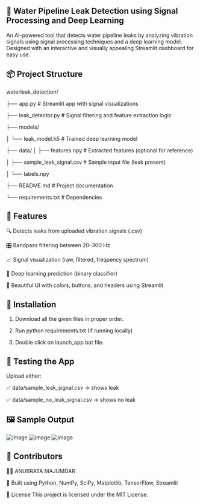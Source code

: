 ## 🚰 Water Pipeline Leak Detection using Signal Processing and Deep Learning

An AI-powered tool that detects water pipeline leaks by analyzing vibration signals using signal processing techniques and a deep learning model. Designed with an interactive and visually appealing Streamlit dashboard for easy use.

## 📦 Project Structure

waterleak_detection/

├── app.py                       # Streamlit app with signal visualizations

├── leak_detector.py             # Signal filtering and feature extraction logic

├── models/

│   └── leak_model.h5            # Trained deep learning model

├── data/
│   ├── features.npy             # Extracted features (optional for reference)

│   ├── sample_leak_signal.csv   # Sample input file (leak present)

│   └── labels.npy

├── README.md                    # Project documentation

└── requirements.txt             # Dependencies 

## 🎯 Features

🔍 Detects leaks from uploaded vibration signals (.csv)

🎛️ Bandpass filtering between 20–300 Hz

📈 Signal visualization (raw, filtered, frequency spectrum)

🧠 Deep learning prediction (binary classifier)

🌈 Beautiful UI with colors, buttons, and headers using Streamlit

## 🔧 Installation

1. Download all the given files in proper order.
   
2. Run python requirements.txt (If running locally)
   
3. Double click on launch_app.bat file.

## 🧪 Testing the App
   
 Upload either:

✅ data/sample_leak_signal.csv → shows leak

✅ data/sample_no_leak_signal.csv → shows no leak

## 🖼 Sample Output
![image](https://github.com/user-attachments/assets/f9f98b1e-b69b-43e8-8354-80eec59150e2)
![image](https://github.com/user-attachments/assets/19035a99-0703-4bed-839d-c8b3800f41a8)
![image](https://github.com/user-attachments/assets/4f65222e-3394-4969-825f-95a05eca2b98)

## 🤝 Contributors

👨‍💻 ANUBRATA MAJUMDAR

🤖 Built using Python, NumPy, SciPy, Matplotlib, TensorFlow, Streamlit

📃 License
This project is licensed under the MIT License.




